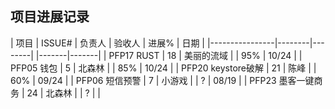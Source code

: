 ## 项目进展记录

| 项目           | ISSUE# | 负责人 | 验收人 | 进展% | 日期  |
|----------------|--------|--------|        |-------|-------|
| PFP17 RUST     | 18 | 美丽的流域 |        | 95%   | 10/24 |
| PFP05 钱包     | 5      | 北森林 |        | 85%   | 10/24 |
| PFP20 keystore破解 | 21 | 陈峰   |        | 60%   | 09/24 |
| PFP06 短信预警 | 7      | 小游戏 |        | ?     | 08/19 |
| PFP23 墨客一键商务 | 24 | 北森林 |        | ?     |       |
